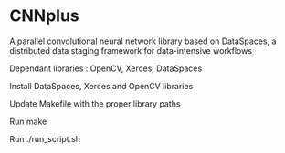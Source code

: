 # CNNplus
A parallel convolutional neural network library based on DataSpaces, a distributed data staging framework for data-intensive workflows

Dependant libraries : OpenCV, Xerces, DataSpaces

Install DataSpaces, Xerces and OpenCV libraries

Update Makefile with the proper library paths 

Run make

Run ./run_script.sh


